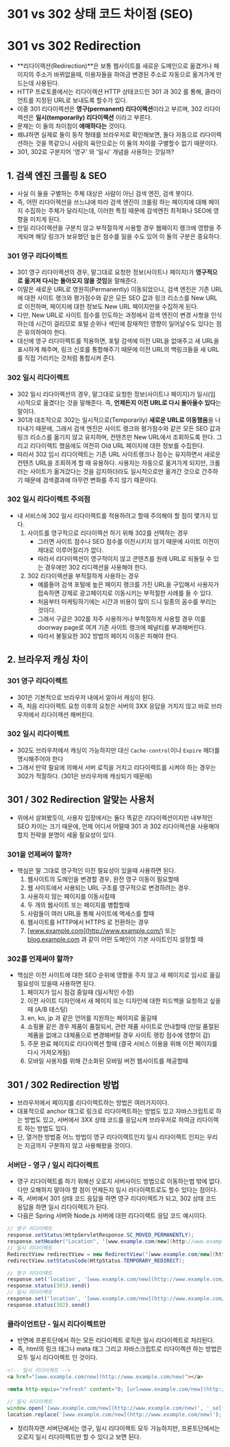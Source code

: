 # 301 vs 302 상태 코드 차이점 (SEO)

# 301 vs 302 Redirection

- **리다이렉션(Redirection)**은 보통 웹사이트를 새로운 도메인으로 옮겼거나 페이지의 주소가 바뀌없을때, 이용자들을 하여금 변경된 주소로 자동으로 옮겨가게 만드는데 사용된다.
- HTTP 프로토콜에서는 리다이렉션 HTTP 상태코드인 301 과 302 를 통해, 클라이언트를 지정된 URL로 보내도록 할수가 있다.
- 이중 301 리다이렉션은 **영구(permanent) 리다이렉션**이라고 부르며, 302 리다이렉션은 **일시(temporarily) 리다이렉션** 이라고 부른다.
- 문제는 이 둘의 차이점이 **애매하다는** 것이다.
- 왜냐하면 실제로 둘이 동작 형태를 브라우저로 확인해보면, 둘다 자동으로 리다이렉션하는 것을 똑같으니 사람의 육안으로는 이 둘의 차이를 구별할수 없기 때문이다.
- 301, 302로 구분지어 '영구' 와 '일시' 개념을 사용하는 것일까?

## 1. 검색 엔진 크롤링 & SEO

- 사실 이 둘을 구별하는 주체 대상은 사람이 아닌 검색 엔진, 검색 봇이다.
- 즉, 어떤 리다이렉션을 쓰느냐에 따라 검색 엔진이 크롤링 하는 페이지에 대해 페이지 수집하는 주체가 달라지는데, 이러한 특징 때문에 검색엔진 최적화나 SEO에 영향을 미치게 된다.
- 만일 리다이렉션을 구분치 않고 부적절하게 사용할 경우 웹페이지 랭크에 영향을 주게되며 해당 링크가 보유했던 높은 점수를 잃을 수도 있어 이 둘의 구분은 중요하다.

### 301 영구 리다이렉트

- 301 영구 리다이렉션의 경우, 말그대로 요청한 정보(사이트나 페이지)가 **영구적으로 옮겨져 다시는 돌아오지 않을 것임**을 말해준다.
- 이말은 새로운 URL로 영원히(Permanently) 이동되었으니, 검색 엔진은 기존 URL에 대한 사이트 랭크와 평가점수와 같은 모든 SEO 값과 링크 리소스를 New URL 로 이전하며, 페이지에 대한 정보도 New URL 페이지만을 수집하게 된다.
- 다만, New URL로 사이트 점수를 인도하는 과정에서 검색 엔진이 변경 사항을 인식하는데 시간이 걸리므로 포털 순위나 색인에 잠재적인 영향이 일어날수도 있다는 점은 유의하여야 한다.
- 대신에 영구 리다이렉트를 적용하면, 포털 검색에 이전 URL을 없애주고 새 URL을 표시하게 해주며, 링크 신호를 통합해주기 때문에 이전 URL의 백링크들을 새 URL를 직접 가리키는 것처럼 통합시켜 준다.

### 302 일시 리다이렉트

- 302 일시 리다이렉션의 경우, 말그대로 요청한 정보(사이트나 페이지)가 일시(임시)적으로 옮겼다는 것을 말해준다. 즉, **언제든지 이전 URL로 다시 돌아올수 있다**는 말이다.
- 301과 대조적으로 302는 일시적으로(Temporarily) **새로운 URL로 이동했음**을 나타내기 때문에, 그래서 검색 엔진은 사이트 랭크와 평가점수와 같은 모든 SEO 값과 링크 리소스를 옮기지 않고 유지하며, 컨텐츠만 New URL에서 조회하도록 한다. 그리고 리다이렉트 했음에도 여전히 Old URL 페이지에 대한 정보를 수집한다.
- 따라서 302 임시 리다이렉트는 기존 URL 사이트랭크나 점수는 유지하면서 새로운 컨텐츠 URL을 조회하게 할 때 유용하다. 사용자는 자동으로 옮겨가게 되지만, 크롤러는 사이트가 옮겨갔다는 것을 감지하더라도 일시적으로만 옮겨간 것으로 간주하기 때문에 검색결과에 아무런 변화를 주지 않기 때문이다.

### 302 일시 리다이렉트 주의점

- 내 서비스에 302 일시 리다이렉트를 적용하려고 할때 주의해야 할 점이 몇가지 있다.
    1. 사이트를 영구적으로 리다이렉션 하기 위해 302를 선택하는 경우
        - 그러면 사이트 점수나 SEO 점수를 이전시키지 않기 때문에 사이트 이전이 제대로 이루어질리가 없다.
        - 따라서 리다이렉션이 영구적이지 않고 콘텐츠를 원래 URL로 되돌릴 수 있는 경우에만 302 리디렉션을 사용해야 한다.
    2. 302 리다이렉션을 부적절하게 사용하는 경우
        - 예를들어 검색 포털에 높은 페이지 랭크를 가진 URL을 구입해서 사용자가 접속하면 강제로 광고페이지로 이동시키는 부적절한 사례를 들 수 있다.
        - 처음부터 마케팅하기에는 시간과 비용이 많이 드니 일종의 꼼수를 부리는 것이다.
        - 그래서 구글은 302를 자주 사용하거나 부적절하게 사용할 경우 이를 doorway page로 여겨 기존 사이트 랭크에 페널티를 부과해버린다.
        - 따라서 불필요한 302 방법의 페이지 이동은 피해야 한다.

## 2. 브라우저 캐싱 차이

### 301 영구 리다이렉트

- 301은 기본적으로 브라우저 내에서 알아서 캐싱이 된다.
- 즉, 처음 리다이렉트 요청 이후의 요청은 서버의 3XX 응답을 거치지 않고 바로 브라우저에서 리다이렉션 해버린다.

### 302 일시 리다이렉트

- 302도 브라우저에서 캐싱이 가능하지만 대신 `Cache-control`이나 `Expire` 헤더를 명시해주어야 한다
- 그래서 만약 필요에 의해서 서버 로직을 거치고 리다이렉트를 시켜야 하는 경우는 302가 적절하다. (301은 브라우저에 캐싱되기 때문에)

## 301 / 302 Redirection 알맞는 사용처

- 위에서 살펴봤듯이, 사용자 입장에서는 둘다 똑같은 리다이렉션이지만 내부적인 SEO 차이는 크기 때문에, 언제 어디서 어떨때 301 과 302 리다이렉션을 사용해야 할지 전략을 분명이 세울 필요성이 있다.

### 301을 언제써야 할까?

- 핵심은 말 그대로 영구적인 이전 필요성이 있을때 사용하면 된다.
    1. 웹사이트의 도메인을 변경할 경우, 완전 영구 이동이 필요할때
    2. 웹 사이트에서 사용되는 URL 구조를 영구적으로 변경하려는 경우.
    3. 사용하지 않는 페이지를 이동시킬때
    4. 두 개의 웹사이트 또는 페이지를 병합할때
    5. 사람들이 여러 URL을 통해 사이트에 액세스를 할때
    6. 웹사이트를 HTTP에서 HTTPS 로 전환하는 경우 
    7. [www.example.com](http://www.example.com/) 또는 [blog.example.com](http://blog.example.com/) 과 같이 어떤 도메인이 기본 사이트인지 설정할 때

### 302를 언제써야 할까?

- 핵심은 이전 사이트에 대한 SEO 순위에 영향을 주지 않고 새 페이지로 임시로 옮길 필요성이 있을때 사용하면 된다.
    1. 페이지가 임시 점검 중일때 (일시적인 수정)
    2. 이전 사이트 디자인에서 새 페이지 또는 디자인에 대한 피드백을 요청하고 싶을때 (A/B 테스팅)
    3. en, ko, jp 과 같은 언어를 지원하는 페이지로 옮길때
    4. 쇼핑몰 같은 경우 제품이 품절되서, 관련 제품 사이트로 안내할때 (만일 품절된 제품을 없애고 대체품으로 변경해버릴 경우 사이트 랭킹 점수에 영향이 감)
    5. 주문 완료 페이지로 리다이렉션 할때 (결국 서비스 이용을 위해 이전 페이지를 다시 가져오게됨)
    6. 모바일 사용자를 위해 간소화된 모바일 버전 웹사이트를 제공할때

## 301 / 302 Redirection 방법

- 브라우저에서 페이지를 리다이렉트하는 방법은 여러가지이다.
- 대표적으로 anchor 태그로 링크로 리다이렉트하는 방법도 있고 자바스크립트로 하는 방법도 있고, 서버에서 3XX 상태 코드를 응답시켜 브라우저로 하여금 리다이렉트 하는 방법도 있다.
- 단, 열거한 방법중 어느 방법이 영구 리다이렉트인지 일시 리다이렉트 인지는 우리는 지금까지 구분하지 않고 사용해왔을 것이다.

### 서버단 - 영구 / 일시 리다이렉트

- 영구 리다이렉트를 하기 위해선 오로지 서버사이드 방법으로 이동하는법 밖에 없다. 다만 오해하지 말아야 할 점이 언제든지 일시 라다이렉트로도 할수 있다는 점이다.
- 즉, 서버에서 301 상태 코드 응답을 하면 영구 리다이렉트가 되고, 302 상태 코드 응답을 하면 일시 리다이렉트가 된다.
- 다음은 Spring 서버와 Node.js 서버에 대한 리다이렉트 응답 코드 예시이다.

```java
// 영구 리다이렉트
response.setStatus(HttpServletResponse.SC_MOVED_PERMANENTLY);
response.setHeader("Location", '[www.example.com/new](http://www.example.com/new)');
// 일시 리다이렉트
RedirectView redirectView = new RedirectView('[www.example.com/new](http://www.example.com/new)');
redirectView.setStatusCode(HttpStatus.TEMPORARY_REDIRECT);
```

```jsx
// 영구 리다이렉트
response.set('location', '[www.example.com/new](http://www.example.com/new)');
response.status(301).send()
// 일시 리다이렉트
response.set('location', '[www.example.com/new](http://www.example.com/new)');
response.status(302).send()
```

### 클라이언트단 - 일시 리다이렉트만

- 반면에 프론트단에서 하는 모든 리다이렉트 로직은 일시 리다이렉트로 처리된다.
- 즉, html의 링크 태그나 meta 태그 그리고 자바스크립트로 리다이렉션 하는 방법은 모두 일시 리다이렉트 인 것이다.

```html
<!-- 일시 리다이렉트 -->
<a href="[www.example.com/new](http://www.example.com/new)"></a>
```

```html
<meta http-equiv="refresh" content="0; [url=www.example.com/new](http://url=www.example.com/new)"/>
```

```jsx
// 일시 리다이렉트
window.open('[www.example.com/new](http://www.example.com/new)', '_self');
location.replace('[www.example.com/new](http://www.example.com/new)');
```

- 정리하자면 서버단에서는 영구, 일시 리다이렉트 모두 가능하지만, 프론트단에서는 오로지 일시 리다이렉트만 할 수 있다고 보면 된다.